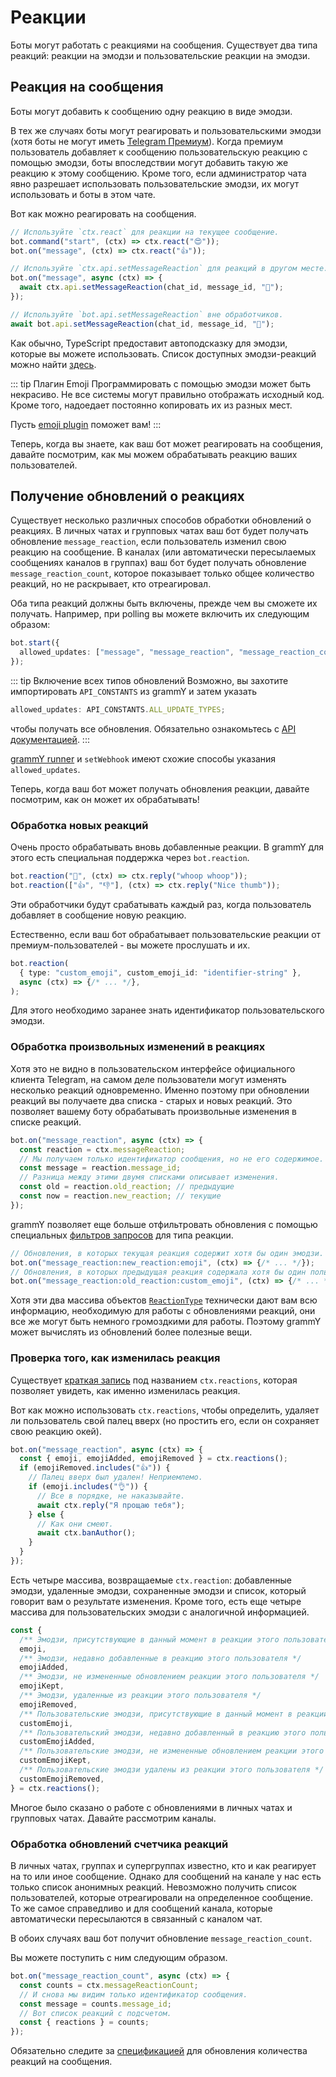 # Реакции

Боты могут работать с реакциями на сообщения.
Существует два типа реакций: реакции на эмодзи и пользовательские реакции на эмодзи.

## Реакция на сообщения

Боты могут добавить к сообщению одну реакцию в виде эмодзи.

В тех же случаях боты могут реагировать и пользовательскими эмодзи (хотя боты не могут иметь [Telegram Премиум](https://telegram.org/faq_premium)).
Когда премиум пользователь добавляет к сообщению пользовательскую реакцию с помощью эмодзи, боты впоследствии могут добавить такую же реакцию к этому сообщению.
Кроме того, если администратор чата явно разрешает использовать пользовательские эмодзи, их могут использовать и боты в этом чате.

Вот как можно реагировать на сообщения.

```ts
// Используйте `ctx.react` для реакции на текущее сообщение.
bot.command("start", (ctx) => ctx.react("😍"));
bot.on("message", (ctx) => ctx.react("👍"));

// Используйте `ctx.api.setMessageReaction` для реакций в другом месте.
bot.on("message", async (ctx) => {
  await ctx.api.setMessageReaction(chat_id, message_id, "🎉");
});

// Используйте `bot.api.setMessageReaction` вне обработчиков.
await bot.api.setMessageReaction(chat_id, message_id, "💯");
```

Как обычно, TypeScript предоставит автоподсказку для эмодзи, которые вы можете использовать.
Список доступных эмодзи-реакций можно найти [здесь](https://core.telegram.org/bots/api#reactiontypeemoji).

::: tip Плагин Emoji
Программировать с помощью эмодзи может быть некрасиво.
Не все системы могут правильно отображать исходный код.
Кроме того, надоедает постоянно копировать их из разных мест.

Пусть [emoji plugin](../plugins/emoji#useful-data-for-reactions) поможет вам!
:::

Теперь, когда вы знаете, как ваш бот может реагировать на сообщения, давайте посмотрим, как мы можем обрабатывать реакцию ваших пользователей.

## Получение обновлений о реакциях

Существует несколько различных способов обработки обновлений о реакциях.
В личных чатах и групповых чатах ваш бот будет получать обновление `message_reaction`, если пользователь изменил свою реакцию на сообщение.
В каналах (или автоматически пересылаемых сообщениях каналов в группах) ваш бот будет получать обновление `message_reaction_count`, которое показывает только общее количество реакций, но не раскрывает, кто отреагировал.

Оба типа реакций должны быть включены, прежде чем вы сможете их получать.
Например, при polling вы можете включить их следующим образом:

```ts
bot.start({
  allowed_updates: ["message", "message_reaction", "message_reaction_count"],
});
```

::: tip Включение всех типов обновлений
Возможно, вы захотите импортировать `API_CONSTANTS` из grammY и затем указать

```ts
allowed_updates: API_CONSTANTS.ALL_UPDATE_TYPES;
```

чтобы получать все обновления.
Обязательно ознакомьтесь с [API документацией](/ref/core/apiconstants#all-update-types).
:::

[grammY runner](../plugins/runner#расширенные-параметры) и `setWebhook` имеют схожие способы указания `allowed_updates`.

Теперь, когда ваш бот может получать обновления реакции, давайте посмотрим, как он может их обрабатывать!

### Обработка новых реакций

Очень просто обрабатывать вновь добавленные реакции.
В grammY для этого есть специальная поддержка через `bot.reaction`.

```ts
bot.reaction("🎉", (ctx) => ctx.reply("whoop whoop"));
bot.reaction(["👍", "👎"], (ctx) => ctx.reply("Nice thumb"));
```

Эти обработчики будут срабатывать каждый раз, когда пользователь добавляет в сообщение новую реакцию.

Естественно, если ваш бот обрабатывает пользовательские реакции от премиум-пользователей - вы можете прослушать и их.

```ts
bot.reaction(
  { type: "custom_emoji", custom_emoji_id: "identifier-string" },
  async (ctx) => {/* ... */},
);
```

Для этого необходимо заранее знать идентификатор пользовательского эмодзи.

### Обработка произвольных изменений в реакциях

Хотя это не видно в пользовательском интерфейсе официального клиента Telegram, на самом деле пользователи могут изменять несколько реакций одновременно.
Именно поэтому при обновлении реакций вы получаете два списка - старых и новых реакций.
Это позволяет вашему боту обрабатывать произвольные изменения в списке реакций.

```ts
bot.on("message_reaction", async (ctx) => {
  const reaction = ctx.messageReaction;
  // Мы получаем только идентификатор сообщения, но не его содержимое.
  const message = reaction.message_id;
  // Разница между этими двумя списками описывает изменения.
  const old = reaction.old_reaction; // предыдущие
  const now = reaction.new_reaction; // текущие
});
```

grammY позволяет еще больше отфильтровать обновления с помощью специальных [фильтров запросов](./filter-queries) для типа реакции.

```ts
// Обновления, в которых текущая реакция содержит хотя бы один эмодзи.
bot.on("message_reaction:new_reaction:emoji", (ctx) => {/* ... */});
// Обновления, в которых предыдущая реакция содержала хотя бы один пользовательский эмодзи.
bot.on("message_reaction:old_reaction:custom_emoji", (ctx) => {/* ... */});
```

Хотя эти два массива объектов [`ReactionType`](https://core.telegram.org/bots/api#reactiontype) технически дают вам всю информацию, необходимую для работы с обновлениями реакций, они все же могут быть немного громоздкими для работы.
Поэтому grammY может вычислять из обновлений более полезные вещи.

### Проверка того, как изменилась реакция

Существует [краткая запись](./context#краткая-запись) под названием `ctx.reactions`, которая позволяет увидеть, как именно изменилась реакция.

Вот как можно использовать `ctx.reactions`, чтобы определить, удаляет ли пользователь свой палец вверх (но простить его, если он сохраняет свою реакцию окей).

```ts
bot.on("message_reaction", async (ctx) => {
  const { emoji, emojiAdded, emojiRemoved } = ctx.reactions();
  if (emojiRemoved.includes("👍")) {
    // Палец вверх был удален! Неприемлемо.
    if (emoji.includes("👌")) {
      // Все в порядке, не наказывайте.
      await ctx.reply("Я прощаю тебя");
    } else {
      // Как они смеют.
      await ctx.banAuthor();
    }
  }
});
```

Есть четыре массива, возвращаемые `ctx.reaction`: добавленные эмодзи, удаленные эмодзи, сохраненные эмодзи и список, который говорит вам о результате изменения.
Кроме того, есть еще четыре массива для пользовательских эмодзи с аналогичной информацией.

```ts
const {
  /** Эмодзи, присутствующие в данный момент в реакции этого пользователя */
  emoji,
  /** Эмодзи, недавно добавленные в реакцию этого пользователя */
  emojiAdded,
  /** Эмодзи, не измененные обновлением реакции этого пользователя */
  emojiKept,
  /** Эмодзи, удаленные из реакции этого пользователя */
  emojiRemoved,
  /** Пользовательские эмодзи, присутствующие в данный момент в реакции этого пользователя */
  customEmoji,
  /** Пользовательский эмодзи, недавно добавленный в реакцию этого пользователя */
  customEmojiAdded,
  /** Пользовательские эмодзи, не измененные обновлением реакции этого пользователя */
  customEmojiKept,
  /** Пользовательские эмодзи удалены из реакции этого пользователя */
  customEmojiRemoved,
} = ctx.reactions();
```

Многое было сказано о работе с обновлениями в личных чатах и групповых чатах.
Давайте рассмотрим каналы.

### Обработка обновлений счетчика реакций

В личных чатах, группах и супергруппах известно, кто и как реагирует на то или иное сообщение.
Однако для сообщений на канале у нас есть только список анонимных реакций.
Невозможно получить список пользователей, которые отреагировали на определенное сообщение.
То же самое справедливо и для сообщений канала, которые автоматически пересылаются в связанный с каналом чат.

В обоих случаях ваш бот получит обновление `message_reaction_count`.

Вы можете поступить с ним следующим образом.

```ts
bot.on("message_reaction_count", async (ctx) => {
  const counts = ctx.messageReactionCount;
  // И снова мы видим только идентификатор сообщения.
  const message = counts.message_id;
  // Вот список реакций с подсчетом.
  const { reactions } = counts;
});
```

Обязательно следите за [спецификацией](https://core.telegram.org/bots/api#messagereactioncountupdated) для обновления количества реакций на сообщения.
